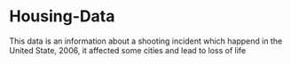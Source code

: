 # Housing-Data
This data is an information about a shooting incident which happend in the United State, 2006, it affected some cities and lead to loss of life 

